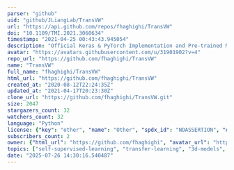 ```yaml
---
parser: "github"
uid: "github/JLiangLab/TransVW"
url: "https://api.github.com/repos/fhaghighi/TransVW"
doi: "10.1109/TMI.2021.3060634"
timestamp: "2021-04-25 00:43:43.945054"
description: "Official Keras & PyTorch Implementation and Pre-trained Models for TransVW"
avatar: "https://avatars.githubusercontent.com/u/31901902?v=4"
repo_url: "https://github.com/fhaghighi/TransVW"
name: "TransVW"
full_name: "fhaghighi/TransVW"
html_url: "https://github.com/fhaghighi/TransVW"
created_at: "2020-08-12T22:24:35Z"
updated_at: "2021-04-17T20:23:30Z"
clone_url: "https://github.com/fhaghighi/TransVW.git"
size: 2047
stargazers_count: 32
watchers_count: 32
language: "Python"
license: {"key": "other", "name": "Other", "spdx_id": "NOASSERTION", "url": null, "node_id": "MDc6TGljZW5zZTA="}
subscribers_count: 2
owner: {"html_url": "https://github.com/fhaghighi", "avatar_url": "https://avatars.githubusercontent.com/u/31901902?v=4", "login": "fhaghighi", "type": "User"}
topics: ["self-supervised-learning", "transfer-learning", "3d-models", "medical-imaging", "fine-tuning"]
date: "2025-07-26 14:30:16.540487"
---
```

